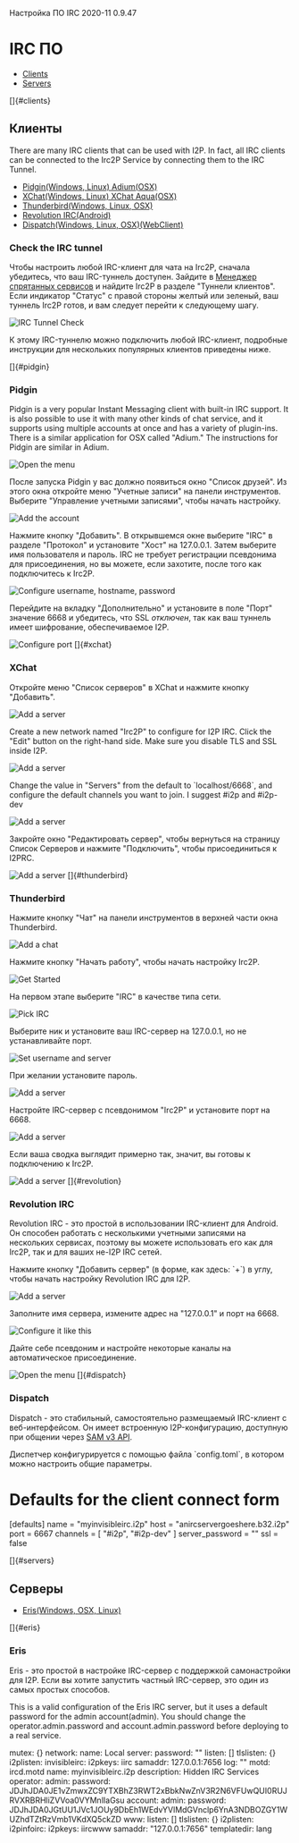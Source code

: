  Настройка ПО IRC 2020-11 0.9.47 

# IRC ПО

- [Clients](#clients)
- [Servers](#servers)

[]{#clients}

## Клиенты

There are many IRC clients that can be used with I2P. In fact, all IRC
clients can be connected to the Irc2P Service by connecting them to the
IRC Tunnel.

- [Pidgin(Windows, Linux) Adium(OSX)](#pidgin)
- [XChat(Windows, Linux) XChat Aqua(OSX)](#xchat)
- [Thunderbird(Windows, Linux, OSX)](#thunderbird)
- [Revolution IRC(Android)](#revolution)
- [Dispatch(Windows, Linux, OSX)(WebClient)](#dispatch)

### Check the IRC tunnel

Чтобы настроить любой IRC-клиент для чата на Irc2P, сначала убедитесь,
что ваш IRC-туннель доступен. Зайдите в [Менеджер спрятанных
сервисов](http://127.0.0.1:7657/i2ptunnel/) и найдите Irc2P в разделе
\"Туннели клиентов\". Если индикатор \"Статус\" с правой стороны желтый
или зеленый, ваш туннель Irc2P готов, и вам следует перейти к следующему
шагу.

![IRC Tunnel
Check](images/irc/tuncheck-irc-all.png "IRC Tunnel Check")

К этому IRC-туннелю можно подключить любой IRC-клиент, подробные
инструкции для нескольких популярных клиентов приведены ниже.

[]{#pidgin}

### Pidgin

Pidgin is a very popular Instant Messaging client with built-in IRC
support. It is also possible to use it with many other kinds of chat
service, and it supports using multiple accounts at once and has a
variety of plugin-ins. There is a similar application for OSX called
\"Adium.\" The instructions for Pidgin are similar in Adium.

![Open the
menu](images/irc/pidgin-irc-0.png "Pidgin Step One")

После запуска Pidgin у вас должно появиться окно \"Список друзей\". Из
этого окна откройте меню \"Учетные записи\" на панели инструментов.
Выберите \"Управление учетными записями\", чтобы начать настройку.

![Add the
account](images/irc/pidgin-irc-1.png "Pidgin Step Two")

Нажмите кнопку \"Добавить\". В открывшемся окне выберите \"IRC\" в
разделе \"Протокол\" и установите \"Хост\" на 127.0.0.1. Затем выберите
имя пользователя и пароль. IRC не требует регистрации псевдонима для
присоединения, но вы можете, если захотите, после того как подключитесь
к Irc2P.

![Configure username, hostname,
password](images/irc/pidgin-irc-2.png "Pidgin Step Three")

Перейдите на вкладку \"Дополнительно\" и установите в поле \"Порт\"
значение 6668 и убедитесь, что SSL *отключен*, так как ваш туннель имеет
шифрование, обеспечиваемое I2P.

![Configure
port](images/irc/pidgin-irc-3.png "Pidgin Step Four")
[]{#xchat}

### XChat

Откройте меню \"Список серверов\" в XChat и нажмите кнопку \"Добавить\".

![Add a
server](images/irc/xchat-irc-0.png "XChat Step One")

Create a new network named \"Irc2P\" to configure for I2P IRC. Click the
\"Edit\" button on the right-hand side. Make sure you disable TLS and
SSL inside I2P.

![Add a
server](images/irc/xchat-irc-1.png "XChat Step Two")

Change the value in \"Servers\" from the default to \`localhost/6668\`,
and configure the default channels you want to join. I suggest #i2p and
#i2p-dev

![Add a
server](images/irc/xchat-irc-2.png "XChat Step Three")

Закройте окно \"Редактировать сервер\", чтобы вернуться на страницу
Список Серверов и нажмите \"Подключить\", чтобы присоединиться к I2PRC.

![Add a
server](images/irc/xchat-irc-3.png "XChat Step Four")
[]{#thunderbird}

### Thunderbird

Нажмите кнопку \"Чат\" на панели инструментов в верхней части окна
Thunderbird.

![Add a
chat](images/irc/thunderbird-irc-0.png "Thunderbird Step One")

Нажмите кнопку \"Начать работу\", чтобы начать настройку Irc2P.

![Get
Started](images/irc/thunderbird-irc-1.png "Thunderbird Step Two")

На первом этапе выберите \"IRC\" в качестве типа сети.

![Pick
IRC](images/irc/thunderbird-irc-2.png "Thunderbird Step Three")

Выберите ник и установите ваш IRC-сервер на 127.0.0.1, но не
устанавливайте порт.

![Set username and
server](images/irc/thunderbird-irc-3.png "Thunderbird Step Four")

При желании установите пароль.

![Add a
server](images/irc/thunderbird-irc-4.png "Thunderbird Step Five")

Настройте IRC-сервер с псевдонимом \"Irc2P\" и установите порт на 6668.

![Add a
server](images/irc/thunderbird-irc-5.png "Thunderbird Step Six")

Если ваша сводка выглядит примерно так, значит, вы готовы к подключению
к Irc2P.

![Add a
server](images/irc/thunderbird-irc-6.png "Thunderbird Step Seven")
[]{#revolution}

### Revolution IRC

Revolution IRC - это простой в использовании IRC-клиент для Android. Он
способен работать с несколькими учетными записями на нескольких
сервисах, поэтому вы можете использовать его как для Irc2P, так и для
ваших не-I2P IRC сетей.

Нажмите кнопку \"Добавить сервер\" (в форме, как здесь: \`+\`) в углу,
чтобы начать настройку Revolution IRC для I2P.

![Add a
server](images/irc/revolution-irc-0.png "Revolution Step One")

Заполните имя сервера, измените адрес на \"127.0.0.1\" и порт на 6668.

![Configure it like
this](images/irc/revolution-irc-1.png "Revolution Step Two")

Дайте себе псевдоним и настройте некоторые каналы на автоматическое
присоединение.

![Open the
menu](images/irc/revolution-irc-2.png "Revolution Step Three")
[]{#dispatch}

### Dispatch

Dispatch - это стабильный, самостоятельно размещаемый IRC-клиент с
веб-интерфейсом. Он имеет встроенную I2P-конфигурацию, доступную при
общении через [SAM v3
API]().

Диспетчер конфигурируется с помощью файла \`config.toml\`, в котором
можно настроить общие параметры.

 # Defaults for the client connect form
 [defaults]
 name = "myinvisibleirc.i2p"
 host = "anircservergoeshere.b32.i2p"
 port = 6667
 channels = [
 "#i2p",
 "#i2p-dev"
 ]
 server_password = ""
 ssl = false

[]{#servers}

## Серверы

- [Eris(Windows, OSX, Linux)](#eris)

[]{#eris}

### Eris

Eris - это простой в настройке IRC-сервер с поддержкой самонастройки для
I2P. Если вы хотите запустить частный IRC-сервер, это один из самых
простых способов.

This is a valid configuration of the Eris IRC server, but it uses a
default password for the admin account(admin). You should change the
operator.admin.password and account.admin.password before deploying to a
real service.

 mutex: {}
 network:
 name: Local
 server:
 password: ""
 listen: []
 tlslisten: {}
 i2plisten:
 invisibleirc:
 i2pkeys: iirc
 samaddr: 127.0.0.1:7656
 log: ""
 motd: ircd.motd
 name: myinvisibleirc.i2p
 description: Hidden IRC Services
 operator:
 admin:
 password: JDJhJDA0JE1vZmwxZC9YTXBhZ3RWT2xBbkNwZnV3R2N6VFUwQUI0RUJRVXRBRHliZVVoa0VYMnlIaGsu
 account:
 admin:
 password: JDJhJDA0JGtUU1JVc1JOUy9DbEh1WEdvYVlMdGVnclp6YnA3NDBOZGY1WUZhdTZtRzVmb1VKdXQ5ckZD
 www: 
 listen: []
 tlslisten: {}
 i2plisten:
 i2pinfoirc:
 i2pkeys: iircwww
 samaddr: "127.0.0.1:7656"
 templatedir: lang


